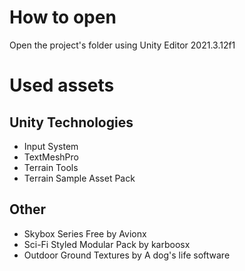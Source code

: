 # How to open
Open the project's folder using Unity Editor 2021.3.12f1

# Used assets
## Unity Technologies
* Input System
* TextMeshPro
* Terrain Tools
* Terrain Sample Asset Pack

## Other

* Skybox Series Free by Avionx
* Sci-Fi Styled Modular Pack by karboosx
* Outdoor Ground Textures by A dog's life software